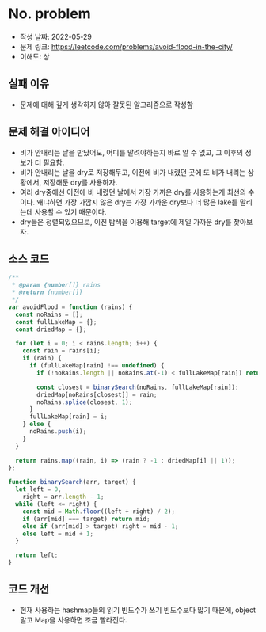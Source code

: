 # No. problem

- 작성 날짜: 2022-05-29
- 문제 링크: https://leetcode.com/problems/avoid-flood-in-the-city/
- 이해도: 상

## 실패 이유

- 문제에 대해 깊게 생각하지 않아 잘못된 알고리즘으로 작성함

## 문제 해결 아이디어

- 비가 안내리는 날을 만났어도, 어디를 말려야하는지 바로 알 수 없고, 그 이후의 정보가 더 필요함.
- 비가 안내리는 날을 dry로 저장해두고, 이전에 비가 내렸던 곳에 또 비가 내리는 상황에서, 저장해둔 dry를 사용하자.
- 여러 dry중에선 이전에 비 내렸던 날에서 가장 가까운 dry를 사용하는게 최선의 수이다. 왜냐하면 가장 가깝지 않은 dry는 가장 가까운 dry보다 더 많은 lake를 말리는데 사용할 수 있기 때문이다.
- dry들은 정렬되있으므로, 이진 탐색을 이용해 target에 제일 가까운 dry를 찾아보자.

## 소스 코드

```js
/**
 * @param {number[]} rains
 * @return {number[]}
 */
var avoidFlood = function (rains) {
  const noRains = [];
  const fullLakeMap = {};
  const driedMap = {};

  for (let i = 0; i < rains.length; i++) {
    const rain = rains[i];
    if (rain) {
      if (fullLakeMap[rain] !== undefined) {
        if (!noRains.length || noRains.at(-1) < fullLakeMap[rain]) return [];

        const closest = binarySearch(noRains, fullLakeMap[rain]);
        driedMap[noRains[closest]] = rain;
        noRains.splice(closest, 1);
      }
      fullLakeMap[rain] = i;
    } else {
      noRains.push(i);
    }
  }

  return rains.map((rain, i) => (rain ? -1 : driedMap[i] || 1));
};

function binarySearch(arr, target) {
  let left = 0,
    right = arr.length - 1;
  while (left <= right) {
    const mid = Math.floor((left + right) / 2);
    if (arr[mid] === target) return mid;
    else if (arr[mid] > target) right = mid - 1;
    else left = mid + 1;
  }

  return left;
}
```

## 코드 개선

- 현재 사용하는 hashmap들의 읽기 빈도수가 쓰기 빈도수보다 많기 때문에, object말고 Map을 사용하면 조금 빨라진다.
